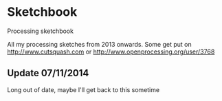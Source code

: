 Sketchbook
==========

Processing sketchbook

All my processing sketches from 2013 onwards. 
Some get put on http://www.cutsquash.com or http://www.openprocessing.org/user/3768

Update 07/11/2014
------
Long out of date, maybe I'll get back to this sometime
